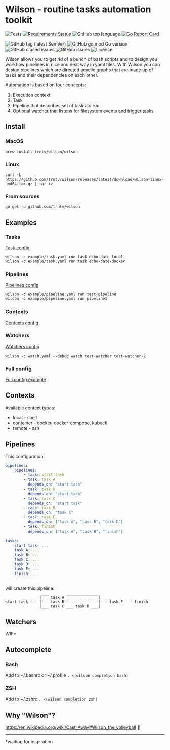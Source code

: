# Wilson - routine tasks automation toolkit
![Tests](https://github.com/trntv/wilson/workflows/Test/badge.svg)
[![Requirements Status](https://requires.io/github/trntv/wilson/requirements.svg?branch=master)](https://requires.io/github/trntv/wilson/requirements/?branch=master)
![GitHub top language](https://img.shields.io/github/languages/top/trntv/wilson)
[![Go Report Card](https://goreportcard.com/badge/github.com/trntv/wilson)](https://goreportcard.com/report/github.com/trntv/wilson)

![GitHub tag (latest SemVer)](https://img.shields.io/github/v/tag/trntv/wilson)
![GitHub go.mod Go version](https://img.shields.io/github/go-mod/go-version/trntv/wilson)
![GitHub closed issues](https://img.shields.io/github/issues-closed/trntv/wilson)
![GitHub issues](https://img.shields.io/github/issues/trntv/wilson)
![Licence](https://img.shields.io/github/license/trntv/wilson)

Wilson allows you to get rid of a bunch of bash scripts and to design you workflow pipelines in nice and neat way 
in yaml files. With Wilson you can design pipelines which are directed acyclic graphs that are made up of tasks and their dependencies on each other.

Automation is based on four concepts:
1. Execution context
2. Task
3. Pipeline that describes set of tasks to run
4. Optional watcher that listens for filesystem events and trigger tasks


## Install
### MacOS
```
brew install trntv/wilson/wilson
```
### Linux
```
curl -L https://github.com/trntv/wilson/releases/latest/download/wilson-linux-amd64.tar.gz | tar xz
```
### From sources
```
go get -u github.com/trntv/wilson
```

## Examples
### Tasks
[Task config](https://github.com/trntv/wilson/blob/master/example/task.yaml)
```
wilson -c example/task.yaml run task echo-date-local
wilson -c example/task.yaml run task echo-date-docker
``` 
### Pipelines
[Pipelines config](https://github.com/trntv/wilson/blob/master/example/pipeline.yaml)
```
wilson -c example/pipeline.yaml run test-pipeline
wilson -c example/pipeline.yaml run pipeline1
```

### Contexts
[Contexts config](https://github.com/trntv/wilson/blob/master/example/contexts.yaml)

### Watchers
[Watchers config](https://github.com/trntv/wilson/blob/master/example/watchers.yaml)
```
wilson -c watch.yaml --debug watch test-watcher test-watcher-2
```

### Full config
[Full config example](https://github.com/trntv/wilson/blob/master/example/full.yaml)

## Contexts
Available context types:
- local - shell
- container - docker, docker-compose, kubectl
- remote - ssh

## Pipelines
This configuration:
```yaml
pipelines:
    pipeline1:
        - task: start task
        - task: task A
          depends_on: "start task"
        - task: task B
          depends_on: "start task"
        - task: task C
          depends_on: "start task"
        - task: task D
          depends_on: "task C"
        - task: task E
          depends_on: ["task A", "task B", "task D"]
        - task: finish
          depends_on: ["task A", "task B", "finish"]
          
tasks:
    start task: ...
    task A: ...
    task B: ...
    task C: ...
    task D: ...
    task E: ...
    finish: ...
    
```
will create this pipeline:
```
               |‾‾‾ task A ‾‾‾‾‾‾‾‾‾‾‾‾‾‾|
start task --- |--- task B --------------|--- task E --- finish
               |___ task C ___ task D ___|
```

## Watchers
WIF*

## Autocomplete
### Bash
Add to  ~/.bashrc or ~/.profile
``
. <(wilson completion bash)
``

### ZSH
Add to  ~/.zshrc
``
. <(wilson completion zsh)
``

## Why "Wilson"?
https://en.wikipedia.org/wiki/Cast_Away#Wilson_the_volleyball 🏐

---
*waiting for inspiration
